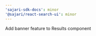 ```yaml
---
'sajari-sdk-docs': minor
'@sajari/react-search-ui': minor
---
```


Add banner feature to Results component
